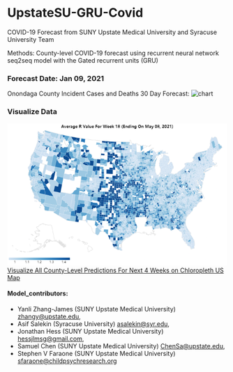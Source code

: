 # UpstateSU-GRU-Covid
COVID-19 Forecast from SUNY Upstate Medical University and Syracuse University Team

Methods: County-level COVID-19 forecast using recurrent neural network seq2seq model with the Gated recurrent units (GRU)

### Forecast Date: Jan 09, 2021
  
  Onondaga County Incident Cases and Deaths 30 Day Forecast:
  <a >
 <img src="https://github.com/ylzhang29/UpstateSU-GRU-Covid/blob/main/Forecast/Onondaga_cases_deaths_0109.jpg" width="850" alt="chart">
</a>

### Visualize Data

[![map-logo](https://github.com/ylzhang29/UpstateSU-GRU-Covid/blob/main/docs/map-icon.png)](https://ylzhang29.github.io/UpstateSU-GRU-Covid)
[Visualize All County-Level Predictions For Next 4 Weeks on Chloropleth US Map](https://ylzhang29.github.io/UpstateSU-GRU-Covid)

#### Model_contributors: 
  * Yanli Zhang-James (SUNY Upstate Medical University) <zhangy@upstate.edu>, 
  * Asif Salekin (Syracuse University) <asalekin@syr.edu>, 
  * Jonathan Hess (SUNY Upstate Medical University) <hessjlmsg@gmail.com>, 
  * Samuel Chen (SUNY Upstate Medical University) <ChenSa@upstate.edu>, 
  * Stephen V Faraone (SUNY Upstate Medical University) <sfaraone@childpsychresearch.org>


